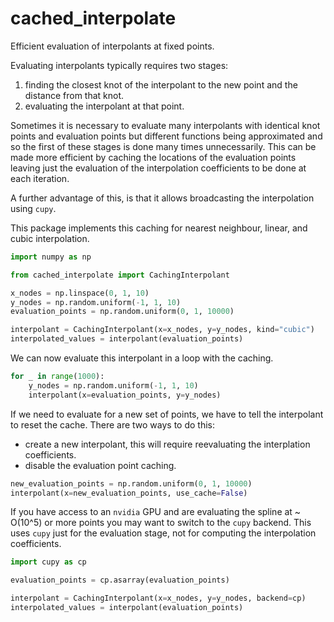 # cached_interpolate
Efficient evaluation of interpolants at fixed points.

Evaluating interpolants typically requires two stages:
1. finding the closest knot of the interpolant to the new point and the distance from that knot.
2. evaluating the interpolant at that point.

Sometimes it is necessary to evaluate many interpolants with identical knot points and evaluation
points but different functions being approximated and so the first of these stages is done many times unnecessarily.
This can be made more efficient by caching the locations of the evaluation points leaving just the evaluation of the
interpolation coefficients to be done at each iteration.

A further advantage of this, is that it allows broadcasting the interpolation using `cupy`.

This package implements this caching for nearest neighbour, linear, and cubic interpolation.

```python
import numpy as np

from cached_interpolate import CachingInterpolant

x_nodes = np.linspace(0, 1, 10)
y_nodes = np.random.uniform(-1, 1, 10)
evaluation_points = np.random.uniform(0, 1, 10000)

interpolant = CachingInterpolant(x=x_nodes, y=y_nodes, kind="cubic")
interpolated_values = interpolant(evaluation_points)
```

We can now evaluate this interpolant in a loop with the caching.

```python
for _ in range(1000):
    y_nodes = np.random.uniform(-1, 1, 10)
    interpolant(x=evaluation_points, y=y_nodes)
```

If we need to evaluate for a new set of points, we have to tell the interpolant to reset the cache.
There are two ways to do this:
- create a new interpolant, this will require reevaluating the interplation coefficients.
- disable the evaluation point caching.

```python
new_evaluation_points = np.random.uniform(0, 1, 10000)
interpolant(x=new_evaluation_points, use_cache=False)
```

If you have access to an `nvidia` GPU and are evaluating the spline at ~ O(10^5) or more points you may want to switch
to the `cupy` backend.
This uses `cupy` just for the evaluation stage, not for computing the interpolation coefficients.

```python
import cupy as cp

evaluation_points = cp.asarray(evaluation_points)

interpolant = CachingInterpolant(x=x_nodes, y=y_nodes, backend=cp)
interpolated_values = interpolant(evaluation_points)
```